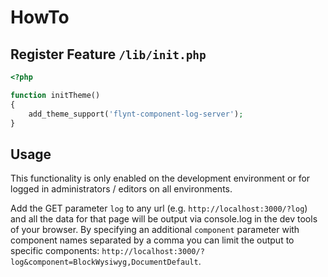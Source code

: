 # HowTo

## Register Feature `/lib/init.php`
```php
<?php

function initTheme()
{
    add_theme_support('flynt-component-log-server');
}
```

## Usage
This functionality is only enabled on the development environment or for logged in administrators / editors on all environments.

Add the GET parameter `log` to any url (e.g. `http://localhost:3000/?log`) and all the data for that page will be output via console.log in the dev tools of your browser. By specifying an additional `component` parameter with component names separated by a comma you can limit the output to specific components: `http://localhost:3000/?log&component=BlockWysiwyg,DocumentDefault`.
